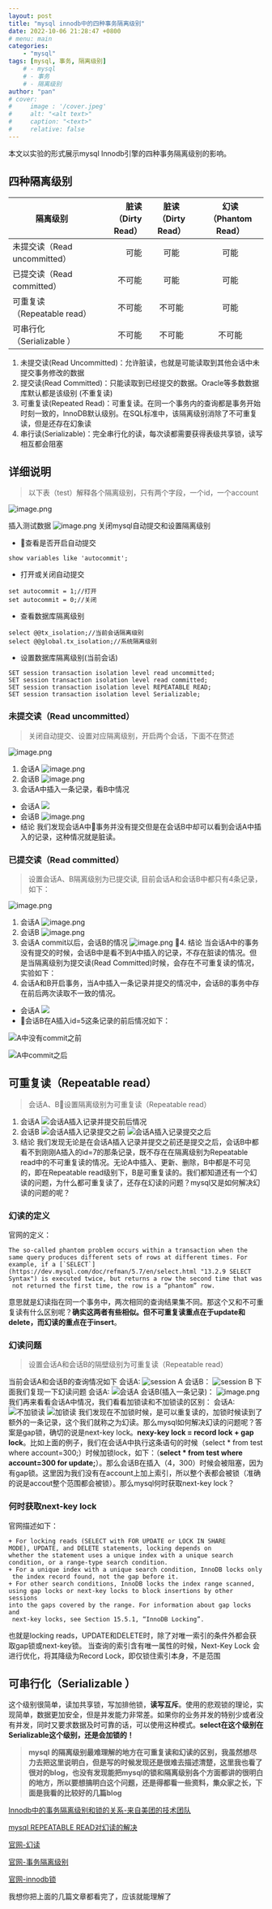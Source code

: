 ```yaml
---
layout: post
title: "mysql innodb中的四种事务隔离级别"
date: 2022-10-06 21:28:47 +0800
# menu: main
categories: 
    - "mysql"
tags: [mysql, 事务, 隔离级别]
    # - mysql
    # - 事务 
    # - 隔离级别
author: "pan"
# cover:
#     image : '/cover.jpeg'
#     alt: "<alt text>"
#     caption: "<text>"
#     relative: false
---
```


本文以实验的形式展示mysql Innodb引擎的四种事务隔离级别的影响。

## 四种隔离级别
| 隔离级别        | 脏读（Dirty Read）   |  脏读（Dirty Read）  |幻读（Phantom Read） |
| --------   | -----:  | :----:  |:----:  |
|未提交读（Read uncommitted）   | 可能|   可能     |可能    |
|已提交读（Read committed）        |  不可能|   可能     |可能    |
|可重复读（Repeatable read）      | 不可能|   不可能     |可能    |
|可串行化（Serializable ）   | 不可能|  不可能     |不可能    |
1. 未提交读(Read Uncommitted)：允许脏读，也就是可能读取到其他会话中未提交事务修改的数据
2. 提交读(Read Committed)：只能读取到已经提交的数据。Oracle等多数数据库默认都是该级别 (不重复读)
3. 可重复读(Repeated Read)：可重复读。在同一个事务内的查询都是事务开始时刻一致的，InnoDB默认级别。在SQL标准中，该隔离级别消除了不可重复读，但是还存在幻象读
4. 串行读(Serializable)：完全串行化的读，每次读都需要获得表级共享锁，读写相互都会阻塞
## 详细说明
> 以下表（test）解释各个隔离级别，只有两个字段，一个id，一个account

![image.png](/mysql_transaction/8596800-048285446d7c9fa6.png)

插入测试数据
![image.png](/mysql_transaction/8596800-530cc6e63eeb0cfe.png)
关闭mysql自动提交和设置隔离级别
+ 查看是否开启自动提交
```
show variables like 'autocommit';
```
+ 打开或关闭自动提交
```
set autocommit = 1;//打开
set autocommit = 0;//关闭
```
+ 查看数据库隔离级别
```
select @@tx_isolation;//当前会话隔离级别
select @@global.tx_isolation;//系统隔离级别
```
+ 设置数据库隔离级别(当前会话)
```
SET session transaction isolation level read uncommitted;
SET session transaction isolation level read committed;
SET session transaction isolation level REPEATABLE READ;
SET session transaction isolation level Serializable;
```
### 未提交读（Read uncommitted）
> 关闭自动提交、设置对应隔离级别，开启两个会话，下面不在赘述

![image.png](https://upload-images.jianshu.io/upload_images/8596800-3a18f33cb3f342f6.png?imageMogr2/auto-orient/strip%7CimageView2/2/w/1240)
1. 会话A
![image.png](https://upload-images.jianshu.io/upload_images/8596800-afb7806b4c4f66de.png?imageMogr2/auto-orient/strip%7CimageView2/2/w/1240)
2. 会话B
![image.png](https://upload-images.jianshu.io/upload_images/8596800-3253ee508e9c5f85.png?imageMogr2/auto-orient/strip%7CimageView2/2/w/1240)
3. 会话A中插入一条记录，看B中情况
+ 会话A
![](https://upload-images.jianshu.io/upload_images/8596800-3f658fa9777e2b11.png?imageMogr2/auto-orient/strip%7CimageView2/2/w/1240)
+ 会话B
![image.png](https://upload-images.jianshu.io/upload_images/8596800-fe4f74a994c595a0.png?imageMogr2/auto-orient/strip%7CimageView2/2/w/1240)
+ 结论
我们发现会话A中事务并没有提交但是在会话B中却可以看到会话A中插入的记录，这种情况就是脏读。
### 已提交读（Read committed）
> 设置会话A、B隔离级别为已提交读, 目前会话A和会话B中都只有4条记录，如下：

![image.png](https://upload-images.jianshu.io/upload_images/8596800-e6e5f51cfeb87fc3.png?imageMogr2/auto-orient/strip%7CimageView2/2/w/1240)
1. 会话A
![image.png](https://upload-images.jianshu.io/upload_images/8596800-5cb2a19166e59fb1.png?imageMogr2/auto-orient/strip%7CimageView2/2/w/1240)
2. 会话B
![image.png](https://upload-images.jianshu.io/upload_images/8596800-85216ece10dca65e.png?imageMogr2/auto-orient/strip%7CimageView2/2/w/1240)
3. 会话A commit以后，会话B的情况
![image.png](https://upload-images.jianshu.io/upload_images/8596800-e6a8ae7cba67fb2b.png?imageMogr2/auto-orient/strip%7CimageView2/2/w/1240)
4. 结论
当会话A中的事务没有提交的时候，会话B中是看不到A中插入的记录，不存在脏读的情况。但是当隔离级别为提交读(Read Committed)时候，会存在不可重复读的情况，实验如下：
5. 会话A和B开启事务，当A中插入一条记录并提交的情况中，会话B的事务中存在前后两次读取不一致的情况。
+ 会话A
![](https://upload-images.jianshu.io/upload_images/8596800-86a85a00a79bd7cb.png?imageMogr2/auto-orient/strip%7CimageView2/2/w/1240)
+ 会话B在A插入id=5这条记录的前后情况如下：

![A中没有commit之前](https://upload-images.jianshu.io/upload_images/8596800-f6d0f5d905fe0b95.png?imageMogr2/auto-orient/strip%7CimageView2/2/w/1240)

![A中commit之后](https://upload-images.jianshu.io/upload_images/8596800-1385a3a34769e085.png?imageMogr2/auto-orient/strip%7CimageView2/2/w/1240)

## 可重复读（Repeatable read）
> 会话A、B设置隔离级别为可重复读（Repeatable read）
1. 会话A
![会话A插入记录并提交前后情况](https://upload-images.jianshu.io/upload_images/8596800-42d94ae069ac7681.png?imageMogr2/auto-orient/strip%7CimageView2/2/w/1240)
2. 会话B
![会话A插入记录提交之前](https://upload-images.jianshu.io/upload_images/8596800-aa7c7f3626d6958f.png?imageMogr2/auto-orient/strip%7CimageView2/2/w/1240)
![会话A插入记录提交之后](https://upload-images.jianshu.io/upload_images/8596800-048ed6edc65bef2d.png?imageMogr2/auto-orient/strip%7CimageView2/2/w/1240)
3. 结论
我们发现无论是在会话A插入记录并提交之前还是提交之后，会话B中都看不到刚刚A插入的id=7的那条记录，既不存在在隔离级别为Repeatable read中的不可重复读的情况。无论A中插入、更新、删除，B中都是不可见的，即在Repeatable read级别下，B是可重复读的。我们都知道还有一个幻读的问题，为什么都可重复读了，还存在幻读的问题？mysql又是如何解决幻读的问题的呢？
### 幻读的定义
官网的定义：

```
The so-called phantom problem occurs within a transaction when the 
same query produces different sets of rows at different times. For 
example, if a [`SELECT`]
(https://dev.mysql.com/doc/refman/5.7/en/select.html "13.2.9 SELECT 
Syntax") is executed twice, but returns a row the second time that was
 not returned the first time, the row is a “phantom” row.
```
意思就是幻读指在同一个事务中，两次相同的查询结果集不同。那这个又和不可重复读有什么区别呢？**确实这两者有些相似。但不可重复读重点在于update和delete，而幻读的重点在于insert**。
### 幻读问题
> 设置会话A和会话B的隔壁级别为可重复读（Repeatable read）

当前会话A和会话B的查询情况如下
会话A:
![session A](https://upload-images.jianshu.io/upload_images/8596800-ede1a586756dfcbd.png?imageMogr2/auto-orient/strip%7CimageView2/2/w/1240)
会话B：
![session B](https://upload-images.jianshu.io/upload_images/8596800-198954f38fe315fb.png?imageMogr2/auto-orient/strip%7CimageView2/2/w/1240)
下面我们复现一下幻读问题
会话A:
![会话A](https://upload-images.jianshu.io/upload_images/8596800-fe69486fc00fc342.png?imageMogr2/auto-orient/strip%7CimageView2/2/w/1240)
会话B(插入一条记录)：
![image.png](https://upload-images.jianshu.io/upload_images/8596800-7913c7536c5b465f.png?imageMogr2/auto-orient/strip%7CimageView2/2/w/1240)
我们再来看看会话A中情况，我们看看加锁读和不加锁读的区别：
会话A:
![不加锁读](https://upload-images.jianshu.io/upload_images/8596800-453eafe525858f50.png?imageMogr2/auto-orient/strip%7CimageView2/2/w/1240)
![加锁读](https://upload-images.jianshu.io/upload_images/8596800-3c1ca42b6f9ded0e.png?imageMogr2/auto-orient/strip%7CimageView2/2/w/1240)
我们发现在不加锁时候，是可以重复读的，加锁时候读到了额外的一条记录，这个我们就称之为幻读。那么mysql如何解决幻读的问题呢？答案是gap锁，确切的说是next-key lock。**nexy-key lock = record lock + gap lock**。比如上面的例子，我们在会话A中执行这条语句的时候（select * from test where account=300;）时候加锁lock，如下：（**select * from test where account=300 for update;**）。那么会话B在插入（4，300）时候会被阻塞，因为有gap锁。这里因为我们没有在account上加上索引，所以整个表都会被锁（准确的说是accout整个范围都会被锁）。那么mysql何时获取next-key lock？
### 何时获取next-key lock
官网描述如下：
```
+ For locking reads (SELECT with FOR UPDATE or LOCK IN SHARE 
MODE), UPDATE, and DELETE statements, locking depends on 
whether the statement uses a unique index with a unique search 
condition, or a range-type search condition.
+ For a unique index with a unique search condition, InnoDB locks only
 the index record found, not the gap before it.
+ For other search conditions, InnoDB locks the index range scanned, 
using gap locks or next-key locks to block insertions by other sessions 
into the gaps covered by the range. For information about gap locks and
 next-key locks, see Section 15.5.1, “InnoDB Locking”.
```
也就是locking reads，UPDATE和DELETE时，除了对唯一索引的条件外都会获取gap锁或next-key锁。 当查询的索引含有唯一属性的时候，Next-Key Lock 会进行优化，将其降级为Record Lock，即仅锁住索引本身，不是范围

## 可串行化（Serializable ）
这个级别很简单，读加共享锁，写加排他锁，**读写互斥**。使用的悲观锁的理论，实现简单，数据更加安全，但是并发能力非常差。如果你的业务并发的特别少或者没有并发，同时又要求数据及时可靠的话，可以使用这种模式。**select在这个级别在Serializable这个级别，还是会加锁的！**

>**mysql 的隔离级别最难理解的地方在可重复读和幻读的区别，我虽然想尽力去把这里说明白，但是写的时候发现还是很难去描述清楚，这里我也看了很对的blog，也没有发现能把mysql的锁和隔离级别各个方面都讲的很明白的地方，所以要想搞明白这个问题，还是得都看一些资料，集众家之长，下面是我看的比较好的几篇blog**

[Innodb中的事务隔离级别和锁的关系-来自美团的技术团队](https://tech.meituan.com/2014/08/20/innodb-lock.html)

[mysql REPEATABLE READ对幻读的解决](https://my.oschina.net/hebaodan/blog/910443)

[官网-幻读](https://dev.mysql.com/doc/refman/5.7/en/innodb-next-key-locking.html)

[官网-事务隔离级别](https://dev.mysql.com/doc/refman/5.7/en/innodb-transaction-isolation-levels.html)

[官网-innodb锁](https://dev.mysql.com/doc/refman/5.7/en/innodb-locking.html#innodb-next-key-locks)

我想你把上面的几篇文章都看完了，应该就能理解了















